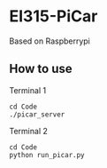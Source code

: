 # EI315-PiCar
Based on Raspberrypi

## How to use

Terminal 1
```
cd Code
./picar_server
```

Terminal 2
```
cd Code
python run_picar.py
```